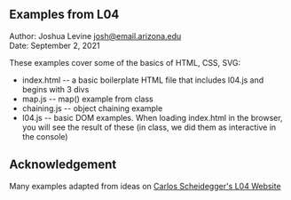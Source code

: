 Examples from L04
------------

Author: Joshua Levine [josh@email.arizona.edu](mailto:josh@email.arizona.edu)  
Date: September 2, 2021


These examples cover some of the basics of HTML, CSS, SVG:

* index.html -- a basic boilerplate HTML file that includes l04.js and begins with 3 divs
* map.js -- map() example from class
* chaining.js -- object chaining example
* l04.js -- basic DOM examples.  When loading index.html in the browser, you will see the result of these (in class, we did them as interactive in the console)


## Acknowledgement

Many examples adapted from ideas on [Carlos Scheidegger's L04 Website](https://cscheid.net/courses/fall-2019/csc444/lectures/lecture4.html)
